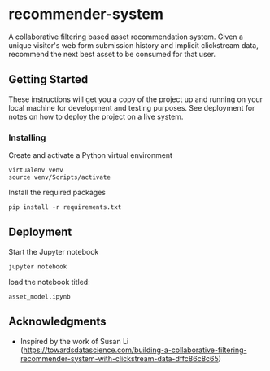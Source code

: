 # recommender-system

A collaborative filtering based asset recommendation system. Given a unique visitor's web form submission history and implicit clickstream data, recommend the next best asset to be consumed for that user.

## Getting Started

These instructions will get you a copy of the project up and running on your local machine for development and testing purposes. See deployment for notes on how to deploy the project on a live system.

### Installing

Create and activate a Python virtual environment
```
virtualenv venv
source venv/Scripts/activate
```

Install the required packages
```
pip install -r requirements.txt
```

## Deployment

Start the Jupyter notebook
```
jupyter notebook
```

load the notebook titled:
```
asset_model.ipynb
```

## Acknowledgments

* Inspired by the work of Susan Li (https://towardsdatascience.com/building-a-collaborative-filtering-recommender-system-with-clickstream-data-dffc86c8c65)

